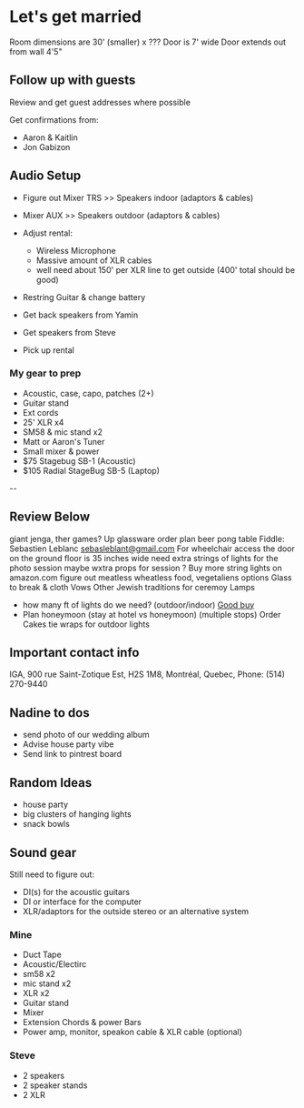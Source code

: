 # Let's get married



Room dimensions are 30' (smaller) x ???
Door is 7' wide
Door extends out from wall 4'5"

## Follow up with guests

Review and get guest addresses where possible

Get confirmations from:

- Aaron & Kaitlin
- Jon Gabizon

## Audio Setup

- Figure out Mixer TRS >> Speakers indoor (adaptors & cables)
- Mixer AUX >> Speakers outdoor (adaptors & cables)
- Adjust rental:
  - Wireless Microphone
  - Massive amount of XLR cables
  - well need about 150' per XLR line to get outside (400' total should be good)

- Restring Guitar & change battery
- Get back speakers from Yamin
- Get speakers from Steve
- Pick up rental

### My gear to prep

- Acoustic, case, capo, patches (2+)
- Guitar stand
- Ext cords
- 25' XLR x4
- SM58 & mic stand x2
- Matt or Aaron's Tuner
- Small mixer & power
- $75 Stagebug SB-1 (Acoustic)
- $105 Radial StageBug SB-5 (Laptop)

--

## Review Below

giant jenga, ther games?
Up glassware order
plan beer pong table
Fiddle: Sebastien Leblanc sebasleblant@gmail.com
For wheelchair access the door on the ground floor is 35 inches wide
need extra strings of lights for the photo session
maybe wxtra props for session ?
Buy more string lights on amazon.com
figure out meatless wheatless food, vegetaliens options
Glass to break & cloth
Vows
Other Jewish traditions for ceremoy
Lamps
- how many ft of lights do we need? (outdoor/indoor) [Good buy](https://www.amazon.com/Backyard-Hanging-Outdoor-Pergola-Deckyard/dp/B00RQHBZVS/)
- Plan honeymoon (stay at hotel vs honeymoon) (multiple stops)
Order Cakes
tie wraps for outdoor lights


## Important contact info

IGA, 900 rue Saint-Zotique Est, H2S 1M8, Montréal, Quebec, Phone: (514) 270-9440

## Nadine to dos

- send photo of our wedding album
- Advise house party vibe
- Send link to pintrest board

## Random Ideas

- house party
- big clusters of hanging lights
- snack bowls

## Sound gear

Still need to figure out:

- DI(s) for the acoustic guitars
- DI or interface for the computer
- XLR/adaptors for the outside stereo or an alternative system

### Mine

- Duct Tape
- Acoustic/Electirc
- sm58 x2
- mic stand x2
- XLR x2
- Guitar stand
- Mixer
- Extension Chords & power Bars
- Power amp, monitor, speakon cable & XLR cable (optional)

### Steve

- 2 speakers
- 2 speaker stands
- 2 XLR

